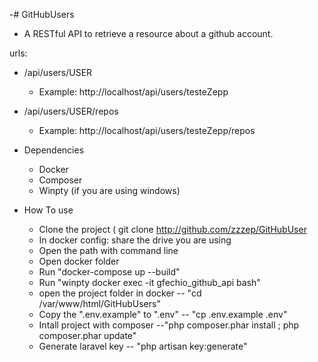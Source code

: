 -# GitHubUsers
- A RESTful API to retrieve a resource about a github account.

urls:
- /api/users/USER
    - Example: http://localhost/api/users/testeZepp

- /api/users/USER/repos
    - Example: http://localhost/api/users/testeZepp/repos

-  Dependencies
    - Docker
    - Composer
    - Winpty (if you are using windows)

 - How To use
    - Clone the project ( git clone http://github.com/zzzep/GitHubUser
    - In docker config: share the drive you are using
    - Open the path with command line
    - Open docker folder
    - Run "docker-compose up --build"
    - Run "winpty docker exec -it gfechio_github_api bash"
    - open the project folder in docker 
    -- "cd /var/www/html/GitHubUsers"
    - Copy the ".env.example" to ".env" 
    -- "cp .env.example .env"
    - Intall project with composer 
    --"php composer.phar install ; php composer.phar update"
    - Generate laravel key 
    -- "php artisan key:generate"
